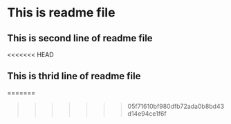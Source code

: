 # This is readme file

## This is second line of readme file
<<<<<<< HEAD

## This is thrid line of readme file
=======
>>>>>>> 05f71610bf980dfb72ada0b8bd43d14e94ce1f6f
